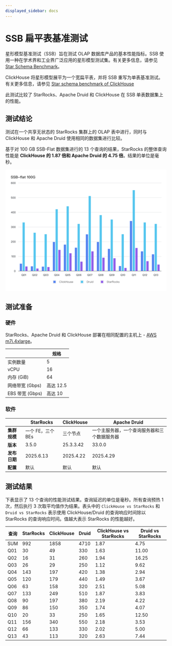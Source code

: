 ```yaml
---
displayed_sidebar: docs
---
```


# SSB 扁平表基准测试

星形模型基准测试（SSB）旨在测试 OLAP 数据库产品的基本性能指标。SSB 使用一种在学术界和工业界广泛应用的星形模型测试集。有关更多信息，请参见 [Star Schema Benchmark](https://www.cs.umb.edu/~poneil/StarSchemaB.PDF)。

ClickHouse 将星形模型展平为一个宽扁平表，并将 SSB 重写为单表基准测试。有关更多信息，请参见 [Star schema benchmark of ClickHouse](https://clickhouse.com/docs/en/getting-started/example-datasets/star-schema)

此测试比较了 StarRocks、Apache Druid 和 ClickHouse 在 SSB 单表数据集上的性能。

## 测试结论

测试在一个共享无状态的 StarRocks 集群上的 OLAP 表中进行，同时与 ClickHouse 和 Apache Druid 使用相同的数据集进行比较。

基于对 100 GB SSB-Flat 数据集进行的 13 个查询的结果，StarRocks 的整体查询性能是 **ClickHouse 的 1.87 倍和 Apache Druid 的 4.75 倍**。结果的单位是毫秒。

![SSB-SR](../_assets/benchmark/SSB-SR.png)

## 测试准备

### 硬件

StarRocks、Apache Druid 和 ClickHouse 部署在相同配置的主机上 - [AWS m7i.4xlarge](https://aws.amazon.com/ec2/instance-types/m7i/?nc1=h_ls)。

|                          | **规格**    |
| ------------------------ | ----------- |
| 实例数量                 | 5           |
| vCPU                     | 16          |
| 内存 (GiB)               | 64          |
| 网络带宽 (Gbps)          | 高达 12.5   |
| EBS 带宽 (Gbps)          | 高达 10     |

### 软件

|                   | **StarRocks**     | **ClickHouse** | **Apache Druid**                                             |
| ----------------- | ----------------- | -------------- | ------------------------------------------------------------ |
| **集群规模**      | 一个 FE，三个 BEs | 三个节点       | 一个主服务器，一个查询服务器和三个数据服务器               |
| **版本**          | 3.5.0             | 25.3.3.42      | 33.0.0                                                       |
| **发布日期**      | 2025.6.13         | 2025.4.22      | 2025.4.29                                                    |
| **配置**          | 默认              | 默认           | 默认                                                         |

## 测试结果

下表显示了 13 个查询的性能测试结果。查询延迟的单位是毫秒。所有查询预热 1 次，然后执行 3 次取平均值作为结果。表头中的 `ClickHouse vs StarRocks` 和 `Druid vs StarRocks` 表示使用 ClickHouse/Druid 的查询响应时间除以 StarRocks 的查询响应时间。值越大表示 StarRocks 的性能越好。

| 查询  | StarRocks | ClickHouse | Druid | ClickHouse vs StarRocks | Druid vs StarRocks |
| ----- | --------- | ---------- | ----- | ----------------------- | ------------------ |
| SUM   | 992       | 1858       | 4710  | 1.87                    | 4.75               |
| Q01   | 30        | 49         | 330   | 1.63                    | 11.00              |
| Q02   | 16        | 31         | 260   | 1.94                    | 16.25              |
| Q03   | 26        | 29         | 250   | 1.12                    | 9.62               |
| Q04   | 143       | 197        | 420   | 1.38                    | 2.94               |
| Q05   | 120       | 179        | 440   | 1.49                    | 3.67               |
| Q06   | 63        | 158        | 320   | 2.51                    | 5.08               |
| Q07   | 133       | 249        | 510   | 1.87                    | 3.83               |
| Q08   | 90        | 197        | 380   | 2.19                    | 4.22               |
| Q09   | 86        | 150        | 350   | 1.74                    | 4.07               |
| Q10   | 20        | 33         | 250   | 1.65                    | 12.50              |
| Q11   | 156       | 340        | 550   | 2.18                    | 3.53               |
| Q12   | 66        | 133        | 330   | 2.02                    | 5.00               |
| Q13   | 43        | 113        | 320   | 2.63                    | 7.44               |